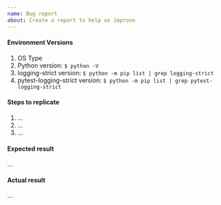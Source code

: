 ```yaml
---
name: Bug report
about: Create a report to help us improve
---
```


<!-- Describe the issue briefly here. -->

#### Environment Versions

1. OS Type
1. Python version: `$ python -V`
1. logging-strict version: `$ python -m pip list | grep logging-strict`
1. pytest-logging-strict version: `$ python -m pip list | grep pytest-logging-strict`

#### Steps to replicate

1. ...
2. ...
3. ...

#### Expected result

...

#### Actual result

...
